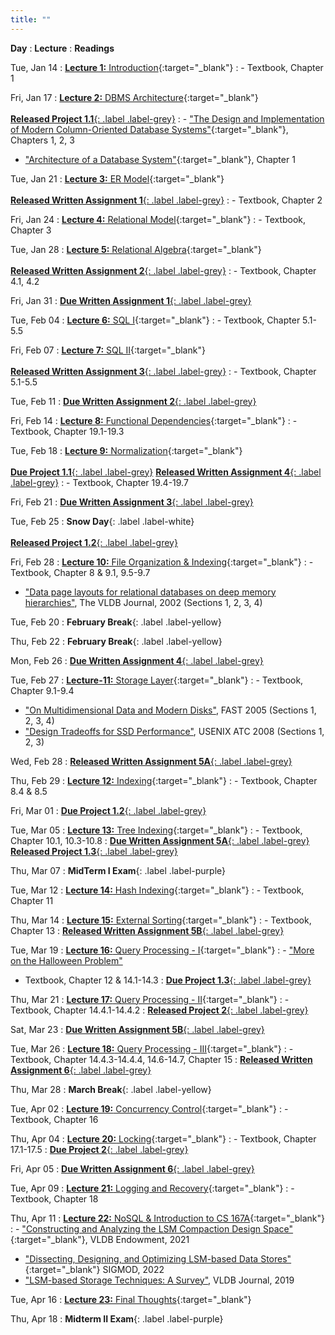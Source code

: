 ```yaml
---
title: ""
---
```


**Day**
: **Lecture**
    : **Readings**

Tue, Jan 14
: [**Lecture 1:** Introduction](https://piazza.com/class_profile/get_resource/lqgumfk5p7c3yl/lrctzbztt4m3yk){:target="_blank"}
    : - Textbook, Chapter 1

Fri, Jan 17
: [**Lecture 2:** DBMS Architecture](https://piazza.com/class_profile/get_resource/lqgumfk5p7c3yl/lrguzgmnmx76df){:target="_blank"} <br><br> [**Released Project 1.1**{: .label .label-grey}](/COSI-127B/assignments)
    : - ["The Design and Implementation of Modern Column-Oriented Database Systems"](https://stratos.seas.harvard.edu/files/stratos/files/columnstoresfntdbs.pdf){:target="_blank"}, Chapters 1, 2, 3
- ["Architecture of a Database System"](https://dsf.berkeley.edu/papers/fntdb07-architecture.pdf){:target="_blank"}, Chapter 1

Tue, Jan 21
: [**Lecture 3:** ER Model](https://piazza.com/class_profile/get_resource/lqgumfk5p7c3yl/lrjphqr0th13r8){:target="_blank"} <br><br> [**Released Written Assignment 1**{: .label .label-grey}](/COSI-127B/assignments)
    : - Textbook, Chapter 2

Fri, Jan 24
: [**Lecture 4:** Relational Model](https://piazza.com/class_profile/get_resource/lqgumfk5p7c3yl/lrqwav2x89z654){:target="_blank"}
    : - Textbook, Chapter 3

Tue, Jan 28
: [**Lecture 5:** Relational Algebra](https://piazza.com/class_profile/get_resource/lqgumfk5p7c3yl/lrtrsr1pqp04ig){:target="_blank"} <br><br> [**Released Written Assignment 2**{: .label .label-grey}](/COSI-127B/assignments)
    : - Textbook, Chapter 4.1, 4.2

Fri, Jan 31
: [**Due Written Assignment 1**{: .label .label-grey}](/COSI-127B/assignments)

Tue, Feb 04
: [**Lecture 6:** SQL I](https://piazza.com/class_profile/get_resource/lqgumfk5p7c3yl/ls0x7aahga01b3){:target="_blank"}
    : - Textbook, Chapter 5.1-5.5

Fri, Feb 07
: [**Lecture 7:** SQL II](https://piazza.com/class_profile/get_resource/lqgumfk5p7c3yl/ls3s3andoj36el){:target="_blank"} <br><br> [**Released Written Assignment 3**{: .label .label-grey}](/COSI-127B/assignments)
    : - Textbook, Chapter 5.1-5.5

Tue, Feb 11
: [**Due Written Assignment 2**{: .label .label-grey}](/COSI-127B/assignments)

Fri, Feb 14
: [**Lecture 8:** Functional Dependencies](https://piazza.com/class_profile/get_resource/lqgumfk5p7c3yl/lsaxcj1u7vw5wc){:target="_blank"}
    : - Textbook, Chapter 19.1-19.3

Tue, Feb 18
: [**Lecture 9:** Normalization](https://piazza.com/class_profile/get_resource/lqgumfk5p7c3yl/lsdsb0e2j8n6w8){:target="_blank"} <br><br> [**Due Project 1.1**{: .label .label-grey}](/COSI-127B/assignments) [**Released Written Assignment 4**{: .label .label-grey}](/COSI-127B/assignments)
    : - Textbook, Chapter 19.4-19.7

Fri, Feb 21
: [**Due Written Assignment 3**{: .label .label-grey}](/COSI-127B/assignments)

Tue, Feb 25
: **Snow Day**{: .label .label-white} <br><br> [**Released Project 1.2**{: .label .label-grey}](/COSI-127B/assignments)

Fri, Feb 28
: [**Lecture 10:** File Organization & Indexing](https://piazza.com/class_profile/get_resource/lqgumfk5p7c3yl/lsnse106nl05y4){:target="_blank"}
    : - Textbook, Chapter 8 & 9.1, 9.5-9.7
- ["Data page layouts for relational databases on deep memory hierarchies"](https://link.springer.com/article/10.1007%2Fs00778-002-0074-9), The VLDB Journal, 2002 (Sections 1, 2, 3, 4)

Tue, Feb 20
: **February Break**{: .label .label-yellow}

Thu, Feb 22
: **February Break**{: .label .label-yellow}

Mon, Feb 26
: [**Due Written Assignment 4**{: .label .label-grey}](/COSI-127B/assignments)

Tue, Feb 27
: [**Lecture-11:** Storage Layer](https://piazza.com/class_profile/get_resource/lqgumfk5p7c3yl/lt4xzryggap5ld){:target="_blank"}
    : - Textbook, Chapter 9.1-9.4
- ["On Multidimensional Data and Modern Disks"](https://www.usenix.org/legacy/events/fast05/tech/schlosser/schlosser.pdf), FAST 2005 (Sections 1, 2, 3, 4)
- ["Design Tradeoffs for SSD Performance"](https://www.usenix.org/legacy/events/usenix08/tech/full_papers/agrawal/agrawal_html/index.html), USENIX ATC 2008 (Sections 1, 2, 3)

Wed, Feb 28
: [**Released Written Assignment 5A**{: .label .label-grey}](/COSI-127B/assignments)

Thu, Feb 29
: [**Lecture 12:** Indexing](https://piazza.com/class_profile/get_resource/lqgumfk5p7c3yl/lt7sp85b8go4xc){:target="_blank"}
    : - Textbook, Chapter 8.4 & 8.5

Fri, Mar 01
: [**Due Project 1.2**{: .label .label-grey}](/COSI-127B/assignments)

Tue, Mar 05
: [**Lecture 13:** Tree Indexing](https://piazza.com/class_profile/get_resource/lqgumfk5p7c3yl/ltexx1jfvj31rk){:target="_blank"}
    : - Textbook, Chapter 10.1, 10.3-10.8
: [**Due Written Assignment 5A**{: .label .label-grey}](/COSI-127B/assignments) [**Released Project 1.3**{: .label .label-grey}](/COSI-127B/assignments)

Thu, Mar 07
: **MidTerm I Exam**{: .label .label-purple}

Tue, Mar 12
: [**Lecture 14:** Hash Indexing](https://piazza.com/class_profile/get_resource/lqgumfk5p7c3yl/ltowgvycq1i11){:target="_blank"}
    : - Textbook, Chapter 11

Thu, Mar 14
: [**Lecture 15:** External Sorting](https://piazza.com/class_profile/get_resource/lqgumfk5p7c3yl/ltrqjkpsn9e4bd){:target="_blank"}
    : - Textbook, Chapter 13
: [**Released Written Assignment 5B**{: .label .label-grey}](/COSI-127B/assignments)

Tue, Mar 19
: [**Lecture 16:** Query Processing - I](https://piazza.com/class_profile/get_resource/lqgumfk5p7c3yl/ltyvtfo72a91tm){:target="_blank"}
    : - ["More on the Halloween Problem"](https://web.archive.org/web/20070718223542/http://www.noncombatant.org/trove/fitzpatrick-anecdotes.pdf)
- Textbook, Chapter 12 & 14.1-14.3
: [**Due Project 1.3**{: .label .label-grey}](/COSI-127B/assignments)

Thu, Mar 21
: [**Lecture 17:** Query Processing - II](https://piazza.com/class_profile/get_resource/lqgumfk5p7c3yl/lu1qp47byv33pz){:target="_blank"}
    : - Textbook, Chapter 14.4.1-14.4.2
: [**Released Project 2**{: .label .label-grey}](/COSI-127B/assignments)

Sat, Mar 23
: [**Due Written Assignment 5B**{: .label .label-grey}](/COSI-127B/assignments)

Tue, Mar 26
: [**Lecture 18:** Query Processing - III](https://piazza.com/class_profile/get_resource/lqgumfk5p7c3yl/lu8vs1b4day61n){:target="_blank"}
    : - Textbook, Chapter 14.4.3-14.4.4, 14.6-14.7, Chapter 15
: [**Released Written Assignment 6**{: .label .label-grey}](/COSI-127B/assignments)

Thu, Mar 28
: **March Break**{: .label .label-yellow}

Tue, Apr 02
: [**Lecture 19:** Concurrency Control](https://piazza.com/class_profile/get_resource/lqgumfk5p7c3yl/luiw2jkqrsg5dc){:target="_blank"}
    : - Textbook, Chapter 16

Thu, Apr 04
: [**Lecture 20:** Locking](https://piazza.com/class_profile/get_resource/lqgumfk5p7c3yl/lulqzczfudx73k){:target="_blank"}
    : - Textbook, Chapter 17.1-17.5
: [**Due Project 2**{: .label .label-grey}](/COSI-127B/assignments)

Fri, Apr 05
: [**Due Written Assignment 6**{: .label .label-grey}](/COSI-127B/assignments)

Tue, Apr 09
: [**Lecture 21:** Logging and Recovery](https://piazza.com/class_profile/get_resource/lqgumfk5p7c3yl/lusvxz375xmav){:target="_blank"}
    : - Textbook, Chapter 18

Thu, Apr 11
: [**Lecture 22:** NoSQL & Introduction to CS 167A](https://piazza.com/class_profile/get_resource/lqgumfk5p7c3yl/luvqmu4jpbm6xq){:target="_blank"}
    : - ["Constructing and Analyzing the LSM Compaction Design Space"](https://arxiv.org/abs/2202.04522){:target="_blank"}, VLDB Endowment, 2021
- ["Dissecting, Designing, and Optimizing LSM-based Data Stores"](https://dl.acm.org/doi/10.1145/3514221.3522563){:target="_blank"} SIGMOD, 2022
- ["LSM-based Storage Techniques: A Survey"](https://arxiv.org/abs/1812.07527), VLDB Journal, 2019

Tue, Apr 16
: [**Lecture 23:** Final Thoughts](https://piazza.com/class_profile/get_resource/lqgumfk5p7c3yl/lv2web5ga46r7){:target="_blank"}

Thu, Apr 18
: **Midterm II Exam**{: .label .label-purple}
